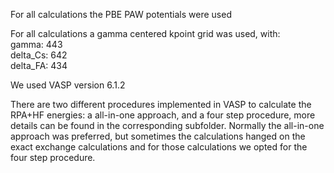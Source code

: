 For all calculations the PBE PAW potentials were used

For all calculations a gamma centered kpoint grid was used, with: \
gamma: 443 \
delta_Cs: 642 \
delta_FA: 434 

We used VASP version 6.1.2

There are two different procedures implemented in VASP to calculate the RPA+HF energies: a all-in-one approach, and a four step procedure, more details can be found in the corresponding subfolder.
Normally the all-in-one approach was preferred, but sometimes the calculations hanged on the exact exchange calculations and for those calculations we opted for the four step procedure.
